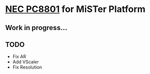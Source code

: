 # [NEC PC8801](https://en.wikipedia.org/wiki/PC88) for MiSTer Platform

## Work in progress...

## TODO
- Fix AR
- Add VScaler
- Fix Resolution
